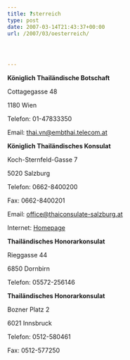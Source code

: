 ```yaml
---
title: ?sterreich
type: post
date: 2007-03-14T21:43:37+00:00
url: /2007/03/oesterreich/




---
```

**Königlich Thailändische Botschaft**

Cottagegasse 48

1180 Wien

Telefon: 01-47833350

Email: thai.vn@embthai.telecom.at

**Königlich Thailändisches Konsulat**

Koch-Sternfeld-Gasse 7

5020 Salzburg

Telefon: 0662-8400200

Fax: 0662-8400201

Email: office@thaiconsulate-salzburg.at

Internet: [Homepage][1]

**Thailändisches Honorarkonsulat**

Rieggasse 44

6850 Dornbirn

Telefon: 05572-256146

**Thailändisches Honorarkonsulat**

Bozner Platz 2

6021 Innsbruck

Telefon: 0512-580461

Fax: 0512-577250

 [1]: http://www.thaiconsulate-salzburg.at/
